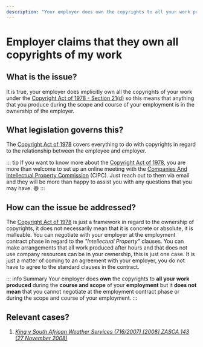 ```yaml
---
description: "Your employer does own the copyrights to all your work produced during the course and scope of your employment but it does not mean that you cannot negotiate at the employment contract phase."
---
```


# Employer claims that they own all copyrights of my work

## What is the issue?

It is true, your employer does implicitly own all the copyrights of your work under the [Copyright Act of 1978 - Section 21(d)](https://lawlibrary.org.za/akn/za/act/1978/98/eng@1987-09-25#chp_1__sec_21) so this means that anything that you produce during the scope and course of your employment is in the ownership of the employer.

## What legislation governs this?

The [Copyright Act of 1978](https://lawlibrary.org.za/akn/za/act/1978/98/eng@1987-09-25) covers everything to do with copyrights in regard to the relationship between the employee and employer.

::: tip
If you want to know more about the [Copyright Act of 1978](https://lawlibrary.org.za/akn/za/act/1978/98/eng@1987-09-25), you are more than welcome to set up an online meeting with the [Companies And Intellectual Property Commission](https://www.cipc.co.za/) (CIPC). Just reach out to them via email and they will be more than happy to assist you with any questions that you may have. :smile:
:::

## How can the issue be addressed?

The [Copyright Act of 1978](https://lawlibrary.org.za/akn/za/act/1978/98/eng@1987-09-25) is just a framework in regard to the ownership of copyrights, it does not necessarily mean that it is concrete or absolute, it is malleable. You can negotiate with your employer at the employment contract phase in regard to the _"Intellectual Property"_ clauses. You can make arrangements that all work produced after hours and that does not use company resources can be in your ownership, this is just one case. It is just a matter of coming to an agreement with your employer, you do not have to agree to the standard clauses in the contract.

::: info Summary
Your employer does **own** the copyrights to **all your work produced** during the **course and scope** of your **employment** but it **does not mean** that you cannot negotiate at the employment contract phase or during the scope and course of your employment.
:::

## Relevant cases?

1. _[King v South African Weather Services (716/2007) [2008] ZASCA 143 (27 November 2008)](https://lawlibrary.org.za/akn/za/judgment/zasca/2008/143/eng@2008-11-27)_